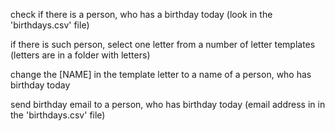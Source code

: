 
check if there is a person, who has a birthday today (look in the 'birthdays.csv' file)

if there is such person, select one letter from a number of letter templates (letters are in a folder with letters)

change the [NAME] in the template letter to a name of a person, who has birthday today

send birthday email to a person, who has birthday today (email address in in the 'birthdays.csv' file)
